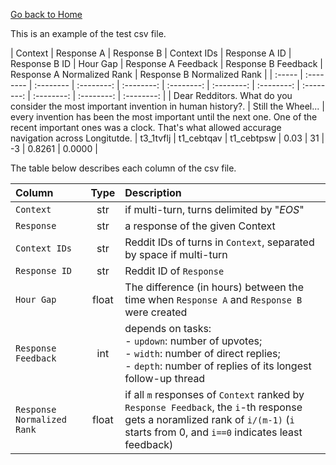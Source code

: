 [Go back to Home](.)

This is an example of the test csv file.

| Context | Response A | Response B | Context IDs | Response A ID | Response B ID | Hour Gap | Response A Feedback | Response B Feedback | Response A Normalized Rank | Response B Normalized Rank |
| :----- | :-------- | :-------- | :--------: |        :--------: | :--------: | :--------: | :--------: | :--------: | :--------: | :--------: | :--------: |
| Dear Redditors. What do you consider the most important invention in human history?. | Still the Wheel... | every invention has been the most important until the next one. One of the recent important ones was a clock. That's what allowed accurage navigation across Longitutde. | t3_1tvflj | t1_cebtqav | t1_cebtpsw | 0.03 | 31 | -3 | 0.8261 | 0.0000 |

The table below describes each column of the csv file.

| Column | Type | Description |
| :----- | :--------: | :-------- |
| `Context` | str | if multi-turn, turns delimited by "_EOS_" |
| `Response` | str | a response of the given Context |
| `Context IDs` | str | Reddit IDs of turns in `Context`, separated by space if multi-turn | 
| `Response ID`  | str | Reddit ID of `Response` | 
| `Hour Gap`  | float | The difference (in hours) between the time when `Response A` and `Response B` were created | 
| `Response Feedback`  | int | depends on tasks: <br> - `updown`: number of upvotes;<br> - `width`: number of direct replies; <br> - `depth`: number of replies of its longest follow-up thread | 
| `Response Normalized Rank` | float | if all `m` responses of `Context` ranked by `Response Feedback`, the `i`-th response gets a noramlized rank of `i/(m-1)` (`i` starts from 0, and `i==0` indicates least feedback) | 